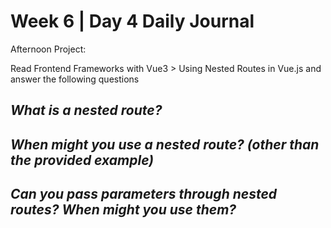 # Week 6 | Day 4 Daily Journal

Afternoon Project: 

Read Frontend Frameworks with Vue3 > Using Nested Routes in Vue.js and answer the following questions

## *What is a nested route?*

## *When might you use a nested route? (other than the provided example)*

## *Can you pass parameters through nested routes? When might you use them?*